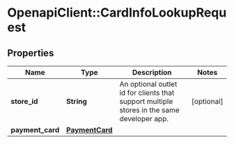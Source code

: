 # OpenapiClient::CardInfoLookupRequest

## Properties
Name | Type | Description | Notes
------------ | ------------- | ------------- | -------------
**store_id** | **String** | An optional outlet id for clients that support multiple stores in the same developer app. | [optional] 
**payment_card** | [**PaymentCard**](PaymentCard.md) |  | 


